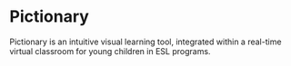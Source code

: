 # Pictionary
Pictionary is an intuitive visual learning tool, integrated within a real-time virtual classroom for young children in ESL programs.
